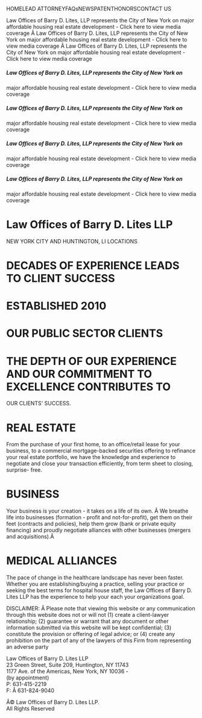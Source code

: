 HOMELEAD ATTORNEYFAQsNEWSPATENTHONORSCONTACT US

Law Offices of Barry D. Lites, LLP represents the City of New York on major
affordable housing real estate development - Click here to view media coverage
Â Law Offices of Barry D. Lites, LLP represents the City of New York on major
affordable housing real estate development - Click here to view media coverage
Â Law Offices of Barry D. Lites, LLP represents the City of New York on major
affordable housing real estate development - Click here to view media coverage

##### Law Offices of Barry D. Lites, LLP represents the City of New York on
major affordable housing real estate development - Click here to view media
coverage

##### Law Offices of Barry D. Lites, LLP represents the City of New York on
major affordable housing real estate development - Click here to view media
coverage

##### Law Offices of Barry D. Lites, LLP represents the City of New York on
major affordable housing real estate development - Click here to view media
coverage

##### Law Offices of Barry D. Lites, LLP represents the City of New York on
major affordable housing real estate development - Click here to view media
coverage

# Law Offices of Barry D. Lites LLP

NEW YORK CITY AND HUNTINGTON, LI LOCATIONS

# DECADES OF EXPERIENCE LEADS TO CLIENT SUCCESS

# ESTABLISHED 2010

# OUR PUBLIC SECTOR CLIENTS

# THE DEPTH OF OUR EXPERIENCE AND OUR COMMITMENT TO EXCELLENCE CONTRIBUTES TO
OUR CLIENTS' SUCCESS.

# REAL ESTATE

From the purchase of your first home, to an office/retail lease for your
business, to a commercial mortgage-backed securities offering to refinance
your real estate portfolio, we have the knowledge and experience to negotiate
and close your transaction efficiently, from term sheet to closing, surprise-
free.

# BUSINESS

Your business is your creation - it takes on a life of its own. Â We breathe
life into businesses (formation - profit and not-for-profit), get them on
their feet (contracts and policies), help them grow (bank or private equity
financing) and proudly negotiate alliances with other businesses (mergers and
acquisitions).Â

# MEDICAL ALLIANCES

The pace of change in the healthcare landscape has never been faster. Whether
you are establishing/buying a practice, selling your practice or seeking the
best terms for hospital house staff, the Law Offices of Barry D. Lites LLP has
the experience to help your each your organizations goal.

DISCLAIMER: Â Please note that viewing this website or any communication
through this website does not or will not (1) create a client-lawyer
relationship; (2) guarantee or warrant that any document or other information
submitted via this website will be kept confidential; (3) constitute the
provision or offering of legal advice; or (4) create any prohibition on the
part of any of the lawyers of this Firm from representing an adverse party

Law Offices of Barry D. Lites LLP  
23 Green Street, Suite 209, Huntington, NY 11743  
1177 Ave. of the Americas, New York, NY 10036 -  
(by appointment)  
P: 631-415-2219  
F: Â 631-824-9040

Â© Law Offices of Barry D. Lites LLP.  
All Rights Reserved

